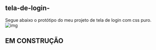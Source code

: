 ## tela-de-login-

Segue abaixo o protótipo do meu projeto de tela de login com css puro.
![img ](https://user-images.githubusercontent.com/87504113/185761643-fa210a4d-0a8c-41c4-a235-2d702b9e902c.png)
 

##  EM CONSTRUÇÃO 
